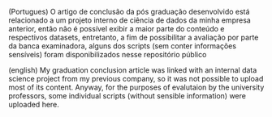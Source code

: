   
  (Portugues) O artigo de conclusão da pós graduação desenvolvido está relacionado a um projeto interno de ciência de dados da minha empresa anterior, então não é possível exibir a maior parte 
  do conteúdo e respectivos datasets, entretanto, a fim de possibilitar a avaliação por parte da banca examinadora, alguns dos scripts (sem conter informações sensíveis) foram
  disponibilizados nesse repositório público
  
  (english) My graduation conclusion article was linked with an internal data science project from my previous company, so it was not possible to upload most of its content. Anyway, for
  the purposes of evalutaion by the university professors, some individual scripts (without sensible information) were uploaded here.
